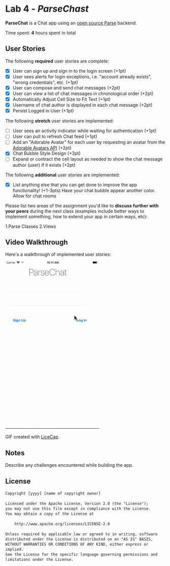 # Lab 4 - *ParseChast*

**ParseChat** is a Chat app using an [open source Parse](http://parseplatform.org/) backend.

Time spent: **4** hours spent in total

## User Stories

The following **required** user stories are complete:

- [x] User can sign up and sign in to the login screen (+1pt)
- [x] User sees alerts for login exceptions, i.e. "account already exists", "wrong credentials", etc. (+1pt)
- [x] User can compose and send chat messages (+2pt)
- [x] User can view a list of chat messages in chronological order (+2pt)
- [x] Automatically Adjust Cell Size to Fit Text (+1pt)
- [x] Username of chat author is displayed in each chat message (+2pt)
- [x] Persist Logged in User (+1pt)

The following **stretch** user stories are implemented:

- [ ] User sees an activity indicator while waiting for authentication (+1pt)
- [ ] User can pull to refresh Chat feed (+1pt)
- [ ] Add an "Adorable Avatar" for each user by requesting an avatar from the [Adorable Avatars API](https://github.com/adorableio/avatars-api) (+2pt)
- [x] Chat Bubble Style Design (+3pt)
- [ ] Expand or contract the cell layout as needed to show the chat message author (user) if it exists (+2pt)

The following **additional** user stories are implemented:

- [x] List anything else that you can get done to improve the app functionality! (+1-3pts)
Have your chat bubble appear another color.
Allow for chat rooms

Please list two areas of the assignment you'd like to **discuss further with your peers** during the next class (examples include better ways to implement something, how to extend your app in certain ways, etc):

1.Parse Classes
2.Views

## Video Walkthrough

Here's a walkthrough of implemented user stories:

![parse](parse.gif)

GIF created with [LiceCap](http://www.cockos.com/licecap/).

## Notes

Describe any challenges encountered while building the app.

## License

    Copyright [yyyy] [name of copyright owner]

    Licensed under the Apache License, Version 2.0 (the "License");
    you may not use this file except in compliance with the License.
    You may obtain a copy of the License at

        http://www.apache.org/licenses/LICENSE-2.0

    Unless required by applicable law or agreed to in writing, software
    distributed under the License is distributed on an "AS IS" BASIS,
    WITHOUT WARRANTIES OR CONDITIONS OF ANY KIND, either express or implied.
    See the License for the specific language governing permissions and
    limitations under the License.
